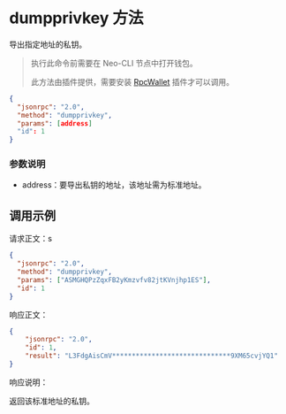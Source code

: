 ﻿# dumpprivkey 方法

导出指定地址的私钥。

> 执行此命令前需要在 Neo-CLI 节点中打开钱包。
>
> 此方法由插件提供，需要安装 [RpcWallet](https://github.com/neo-project/neo-plugins/releases) 插件才可以调用。



```json
{
  "jsonrpc": "2.0",
  "method": "dumpprivkey",
  "params": [address]
  "id": 1
}
```



### 参数说明

* address：要导出私钥的地址，该地址需为标准地址。



## 调用示例

请求正文：s

```json
{
  "jsonrpc": "2.0",
  "method": "dumpprivkey",
  "params": ["ASMGHQPzZqxFB2yKmzvfv82jtKVnjhp1ES"],
  "id": 1
}
```

响应正文：

```json
{
    "jsonrpc": "2.0",
    "id": 1,
    "result": "L3FdgAisCmV******************************9XM65cvjYQ1"
}
```

响应说明：

返回该标准地址的私钥。